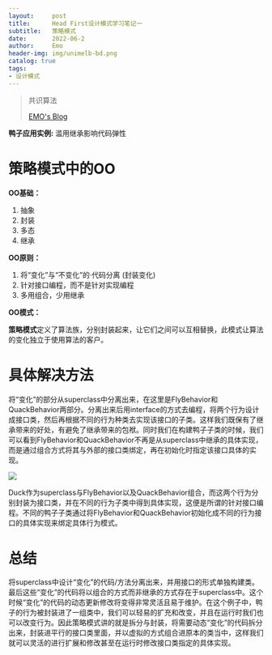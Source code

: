 ```yaml
---
layout:     post
title:      Head First设计模式学习笔记一
subtitle:   策略模式
date:       2022-06-2
author:     Emo
header-img: img/unimelb-bd.png
catalog: true
tags:
- 设计模式
---
```


> 共识算法
>
> [EMO's Blog](https://emosama.github.io/)

**鸭子应用实例:** 滥用继承影响代码弹性
# **策略模式中的OO**
**OO基础：**

1. 抽象
1. 封装
1. 多态
1. 继承

**OO原则：**

1. 将“变化”与“不变化”的·代码分离 (封装变化)
1. 针对接口编程，而不是针对实现编程
1. 多用组合，少用继承

**OO模式：**

**策略模式**定义了算法族，分别封装起来，让它们之间可以互相替换，此模式让算法的变化独立于使用算法的客户。
# **具体解决方法**
将“变化”的部分从superclass中分离出来，在这里是FlyBehavior和QuackBehavior两部分。分离出来后用interface的方式去编程，将两个行为设计成接口类，然后再根据不同的行为种类去实现该接口的子类。这样我们既保有了继承带来的好处，有避免了继承带来的包袱。同时我们在构建鸭子子类的时候，我们可以看到FlyBehavior和QuackBehavior不再是从superclass中继承的具体实现，而是通过组合方式将其与外部的接口类绑定，再在初始化时指定该接口具体的实现。

<img src="{{site.url}}/img/2022-06-22-策略模式/Aspose.Words.4947b7a6-f3e7-4c24-9e51-f111b840fd80.001.png">

Duck作为superclass与FlyBehavior以及QuackBehavior组合，而这两个行为分别封装为接口类，并在不同的行为子类中得到具体实现，这便是所谓的针对接口编程。不同的鸭子子类通过将FlyBehavior和QuackBehavior初始化成不同的行为接口的具体实现来绑定具体行为模式。
# **总结**
将superclass中设计“变化”的代码/方法分离出来，并用接口的形式单独构建类。最后这些“变化”的代码将以组合的方式而非继承的方式存在于superclass中。这个时候“变化”的代码的动态更新修改将变得非常灵活且易于维护。在这个例子中，鸭子的行为被封装进了一组类中，我们可以轻易的扩充和改变，并且在运行时我们也可以改变行为。因此策略模式讲的就是拆分与封装，将需要动态“变化”的代码拆分出来，封装进平行的接口类里面，并以虚拟的方式组合进原本的类当中，这样我们就可以灵活的进行扩展和修改甚至在运行时修改接口类指定的具体实现。
